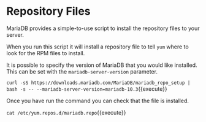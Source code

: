 # Repository Files

MariaDB provides a simple-to-use script to install the repository files to your server.

When you run this script it will install a repository file to tell `yum` where to look for the RPM files to install.

It is possible to specify the version of MariaDB that you would like installed. This can be set with the `mariadb-server-version` parameter.

`curl -sS https://downloads.mariadb.com/MariaDB/mariadb_repo_setup | bash -s -- --mariadb-server-version=mariadb-10.3`{{execute}}

Once you have run the command you can check that the file is installed.

`cat /etc/yum.repos.d/mariadb.repo`{{execute}}

